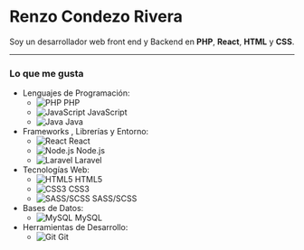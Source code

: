 # Renzo Condezo Rivera

Soy un desarrollador web front end y Backend en 
**PHP**, 
**React**, 
**HTML** y **CSS**.

---
### Lo que me gusta
- Lenguajes de Programación: 
  - ![PHP](https://img.icons8.com/color/48/000000/php.png) PHP
  - ![JavaScript](https://img.icons8.com/color/48/000000/javascript.png) JavaScript
  - ![Java](https://img.icons8.com/color/48/000000/java-coffee-cup-logo.png) Java
- Frameworks ,  Librerías y Entorno: 
  - ![React](https://img.icons8.com/ultraviolet/40/000000/react.png) React
  - ![Node.js](https://img.icons8.com/color/48/000000/nodejs.png) Node.js
  - ![Laravel](https://img.icons8.com/fluent/48/000000/laravel.png) Laravel
- Tecnologías Web: 
  - ![HTML5](https://img.icons8.com/color/48/000000/html-5.png) HTML5
  - ![CSS3](https://img.icons8.com/color/48/000000/css3.png) CSS3
  - ![SASS/SCSS](https://img.icons8.com/color/48/000000/sass.png) SASS/SCSS
- Bases de Datos: 
  - ![MySQL](https://img.icons8.com/ios-filled/50/000000/mysql-logo.png) MySQL
- Herramientas de Desarrollo: 
  - ![Git](https://img.icons8.com/color/48/000000/git.png) Git

